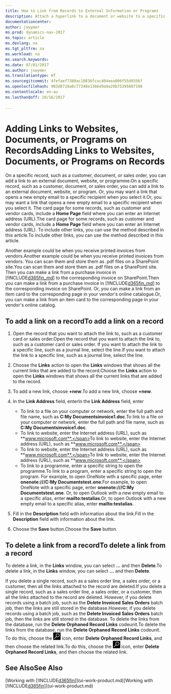 ```yaml
---
title: How to Link from Records to External Information or Programs
description: Attach a hyperlink to a document or website to a specific record, such as a customer or document.
documentationcenter: 
author: jswymer
ms.prod: dynamics-nav-2017
ms.topic: article
ms.devlang: na
ms.tgt_pltfrm: na
ms.workload: na
ms.search.keywords: 
ms.date: 07/01/2017
ms.author: jswymer
ms.translationtype: HT
ms.sourcegitcommit: 4fefaef7380ac10836fcac404eea006f55d8556f
ms.openlocfilehash: 903d8710a8c77348e1366d9a9a29b75395887198
ms.contentlocale: en-au
ms.lasthandoff: 10/16/2017

---
```

# <a name="adding-links-to-websites-documents-or-programs-on-records"></a><span data-ttu-id="5e94c-103">Adding Links to Websites, Documents, or Programs on Records</span><span class="sxs-lookup"><span data-stu-id="5e94c-103">Adding Links to Websites, Documents, or Programs on Records</span></span>
<span data-ttu-id="5e94c-104">On a specific record, such as a customer, document, or sales order, you can add a link to an external document, website, or programme.</span><span class="sxs-lookup"><span data-stu-id="5e94c-104">On a specific record, such as a customer, document, or sales order, you can add a link to an external document, website, or program.</span></span> <span data-ttu-id="5e94c-105">Or, you may want a link that opens a new empty email to a specific recipient when you select it.</span><span class="sxs-lookup"><span data-stu-id="5e94c-105">Or, you may want a link that opens a new empty email to a specific recipient when you select it.</span></span> <span data-ttu-id="5e94c-106">The card page for some records, such as customer and vendor cards, include a **Home Page** field where you can enter an Internet address (URL).</span><span class="sxs-lookup"><span data-stu-id="5e94c-106">The card page for some records, such as customer and vendor cards, include a **Home Page** field where you can enter an Internet address (URL).</span></span> <span data-ttu-id="5e94c-107">To include other links, you can use the method described in this article.</span><span class="sxs-lookup"><span data-stu-id="5e94c-107">To include other links, you can use the method described in this article.</span></span>

<span data-ttu-id="5e94c-108">Another example could be when you receive printed invoices from vendors.</span><span class="sxs-lookup"><span data-stu-id="5e94c-108">Another example could be when you receive printed invoices from vendors.</span></span> <span data-ttu-id="5e94c-109">You can scan them and store them as .pdf files on a SharePoint site.</span><span class="sxs-lookup"><span data-stu-id="5e94c-109">You can scan them and store them as .pdf files on a SharePoint site.</span></span> <span data-ttu-id="5e94c-110">Then you can make a link from a purchase invoice in [!INCLUDE[d365fin_md](includes/d365fin_md.md)] to the corresponding invoice on  SharePoint.</span><span class="sxs-lookup"><span data-stu-id="5e94c-110">Then you can make a link from a purchase invoice in [!INCLUDE[d365fin_md](includes/d365fin_md.md)] to the corresponding invoice on  SharePoint.</span></span> <span data-ttu-id="5e94c-111">Or, you can make a link from an item card to the corresponding page in your vendor's online catalogue.</span><span class="sxs-lookup"><span data-stu-id="5e94c-111">Or, you can make a link from an item card to the corresponding page in your vendor's online catalog.</span></span>
  
## <a name="to-add-a-link-on-a-record"></a><span data-ttu-id="5e94c-112">To add a link on a record</span><span class="sxs-lookup"><span data-stu-id="5e94c-112">To add a link on a record</span></span>   
  
1.  <span data-ttu-id="5e94c-113">Open the record that you want to attach the link to, such as a customer card or sales order.</span><span class="sxs-lookup"><span data-stu-id="5e94c-113">Open the record that you want to attach the link to, such as a customer card or sales order.</span></span> <span data-ttu-id="5e94c-114">If you want to attach the link to a specific line, such as a journal line, select the line.</span><span class="sxs-lookup"><span data-stu-id="5e94c-114">If you want to attach the link to a specific line, such as a journal line, select the line.</span></span>  
  
2.  <span data-ttu-id="5e94c-115">Choose the **Links** action to open the **Links** windows that shows all the current links that are added to the record.</span><span class="sxs-lookup"><span data-stu-id="5e94c-115">Choose the **Links** action to open the **Links** windows that shows all the current links that are added to the record.</span></span>

3. <span data-ttu-id="5e94c-116">To add a new link, choose **+new**.</span><span class="sxs-lookup"><span data-stu-id="5e94c-116">To add a new link, choose **+new**.</span></span> 
  
4.  <span data-ttu-id="5e94c-117">In the **Link Address** field, enter</span><span class="sxs-lookup"><span data-stu-id="5e94c-117">In the **Link Address** field, enter</span></span>

    -   <span data-ttu-id="5e94c-118">To link to a file on your computer or network, enter the full path and file name, such as  **C:My Documentsinvoice1.doc**.</span><span class="sxs-lookup"><span data-stu-id="5e94c-118">To link to a file on your computer or network, enter the full path and file name, such as  **C:My Documentsinvoice1.doc**.</span></span>
    -   <span data-ttu-id="5e94c-119">To link to website, enter the Internet address (URL), such as **www.microsoft.com**.</span><span class="sxs-lookup"><span data-stu-id="5e94c-119">To link to website, enter the Internet address (URL), such as **www.microsoft.com**.</span></span> 
    -   <span data-ttu-id="5e94c-120">To link to website, enter the Internet address (URL), such as **www.microsoft.com**.</span><span class="sxs-lookup"><span data-stu-id="5e94c-120">To link to website, enter the Internet address (URL), such as **www.microsoft.com**.</span></span> 
    -   <span data-ttu-id="5e94c-121">To link to a programme, enter a specific string to open the programme.</span><span class="sxs-lookup"><span data-stu-id="5e94c-121">To link to a program, enter a specific string to open the program.</span></span> <span data-ttu-id="5e94c-122">For example, to open OneNote with a specific page, enter **onenote:///C:My Documentstest.one**.</span><span class="sxs-lookup"><span data-stu-id="5e94c-122">For example, to open OneNote with a specific page, enter **onenote:///C:My Documentstest.one**.</span></span> <span data-ttu-id="5e94c-123">Or, to open Outlook with a new empty email to a specific alias, enter **mailto:testalias**.</span><span class="sxs-lookup"><span data-stu-id="5e94c-123">Or, to open Outlook with a new empty email to a specific alias, enter **mailto:testalias**.</span></span>  
  
5.  <span data-ttu-id="5e94c-124">Fill in the **Description** field with information about the link.</span><span class="sxs-lookup"><span data-stu-id="5e94c-124">Fill in the **Description** field with information about the link.</span></span>  
  
6.  <span data-ttu-id="5e94c-125">Choose the **Save** button.</span><span class="sxs-lookup"><span data-stu-id="5e94c-125">Choose the **Save** button.</span></span>  
  
## <a name="to-delete-a-link-from-a-record"></a><span data-ttu-id="5e94c-126">To delete a link from a record</span><span class="sxs-lookup"><span data-stu-id="5e94c-126">To delete a link from a record</span></span>  
  
<span data-ttu-id="5e94c-127">To delete a link, in the **Links** window, you can select **...** and then **Delete**.</span><span class="sxs-lookup"><span data-stu-id="5e94c-127">To delete a link, in the **Links** window, you can select **...** and then **Delete**.</span></span>

<span data-ttu-id="5e94c-128">If you delete a single record, such as a sales order line, a sales order, or a customer, then all the links attached to the record are deleted.</span><span class="sxs-lookup"><span data-stu-id="5e94c-128">If you delete a single record, such as a sales order line, a sales order, or a customer, then all the links attached to the record are deleted.</span></span> <span data-ttu-id="5e94c-129">However, if you delete records using a batch job, such as the **Delete Invoiced Sales Orders** batch job, then the links are still stored in the database.</span><span class="sxs-lookup"><span data-stu-id="5e94c-129">However, if you delete records using a batch job, such as the **Delete Invoiced Sales Orders** batch job, then the links are still stored in the database.</span></span> <span data-ttu-id="5e94c-130">To delete the links from the database, run the **Delete Orphaned Record Links** codeunit.</span><span class="sxs-lookup"><span data-stu-id="5e94c-130">To delete the links from the database, run the **Delete Orphaned Record Links** codeunit.</span></span> <span data-ttu-id="5e94c-131">To do this, choose the ![Search for Page or Report](media/ui-search/search_small.png "Search for Page or Report icon") icon, enter **Delete Orphaned Record Links**, and then choose the related link.</span><span class="sxs-lookup"><span data-stu-id="5e94c-131">To do this, choose the ![Search for Page or Report](media/ui-search/search_small.png "Search for Page or Report icon") icon, enter **Delete Orphaned Record Links**, and then choose the related link.</span></span>   
  
<!-- ### To run delete orphaned record links  
  
1.  Choose the ![Search for Page or Report](media/ui-search/search_small.png "Search for Page or Report icon") icon, enter **Data Deletion**, and then choose the related link.  
  
2.  On the **Data Deletion** page, choose **Tasks**, and then choose **Delete Orphaned Record Links**.  -->
  
## <a name="see-also"></a><span data-ttu-id="5e94c-132">See Also</span><span class="sxs-lookup"><span data-stu-id="5e94c-132">See Also</span></span>  
<span data-ttu-id="5e94c-133">[Working with [!INCLUDE[d365fin](includes/d365fin_md.md)]](ui-work-product.md)</span><span class="sxs-lookup"><span data-stu-id="5e94c-133">[Working with [!INCLUDE[d365fin](includes/d365fin_md.md)]](ui-work-product.md)</span></span>  

